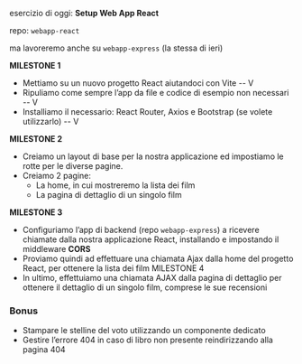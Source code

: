 esercizio di oggi: **Setup Web App React**

repo: `webapp-react`

ma lavoreremo anche su `webapp-express` (la stessa di ieri)

**MILESTONE 1**
- Mettiamo su un nuovo progetto React aiutandoci con Vite -- V
- Ripuliamo come sempre l’app da file e codice di esempio non necessari -- V
- Installiamo il necessario: React Router, Axios e Bootstrap (se volete utilizzarlo) -- V

**MILESTONE 2**
- Creiamo un layout di base per la nostra applicazione ed impostiamo le rotte per le diverse pagine.
- Creiamo 2 pagine:
    - La home, in cui mostreremo la lista dei film
    - La pagina di dettaglio di un singolo film

**MILESTONE 3**
- Configuriamo l’app di backend (repo `webapp-express`) a ricevere chiamate dalla nostra applicazione React, installando e impostando il middleware **CORS**
- Proviamo quindi ad effettuare una chiamata Ajax dalla home del progetto React, per ottenere la lista dei film
MILESTONE 4
- In ultimo, effettuiamo una chiamata AJAX dalla pagina di dettaglio per ottenere il dettaglio di un singolo film, comprese le sue recensioni

### Bonus
- Stampare le stelline del voto utilizzando un componente dedicato
- Gestire l’errore 404 in caso di libro non presente reindirizzando alla pagina 404
